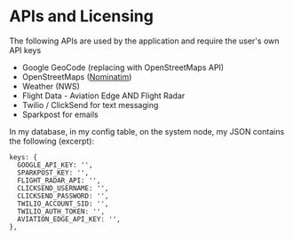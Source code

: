 # APIs and Licensing

The following APIs are used by the application and require the user's own API keys

*   Google GeoCode (replacing with OpenStreetMaps API)
*   OpenStreetMaps ([Nominatim](https://nominatim.org/release-docs/latest/api/Overview/))
*   Weather (NWS)
*   Flight Data - Aviation Edge AND Flight Radar
*   Twilio / ClickSend for text messaging
*   Sparkpost for emails

In my database, in my config table, on the system node, my JSON contains the following (excerpt):

```
keys: {
  GOOGLE_API_KEY: '',
  SPARKPOST_KEY: '',
  FLIGHT_RADAR_API: '',
  CLICKSEND_USERNAME: '',
  CLICKSEND_PASSWORD: '',
  TWILIO_ACCOUNT_SID: '',
  TWILIO_AUTH_TOKEN: '',
  AVIATION_EDGE_API_KEY: '',
},
```